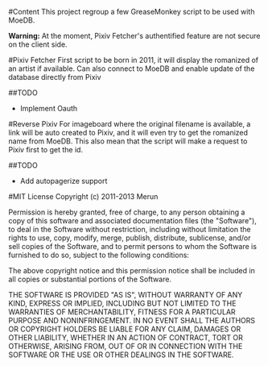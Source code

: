 #Content
This project regroup a few GreaseMonkey script to be used with MoeDB.

**Warning:**
At the moment, Pixiv Fetcher's authentified feature are not secure on the client side.

#Pixiv Fetcher
First script to be born in 2011, it will display the romanized of an artist if available. Can also connect to MoeDB and enable update of the database directly from Pixiv

##TODO
* Implement Oauth

#Reverse Pixiv
For imageboard where the original filename is available, a link will be auto created to Pixiv, and it will even try to get the romanized name from MoeDB. This also mean that the script will make a request to Pixiv first to get the id.

##TODO
* Add autopagerize support

#MIT License
Copyright (c) 2011-2013 Merun

Permission is hereby granted, free of charge, to any person obtaining a copy
of this software and associated documentation files (the "Software"), to deal
in the Software without restriction, including without limitation the rights
to use, copy, modify, merge, publish, distribute, sublicense, and/or sell
copies of the Software, and to permit persons to whom the Software is
furnished to do so, subject to the following conditions:

The above copyright notice and this permission notice shall be included in
all copies or substantial portions of the Software.

THE SOFTWARE IS PROVIDED "AS IS", WITHOUT WARRANTY OF ANY KIND, EXPRESS OR
IMPLIED, INCLUDING BUT NOT LIMITED TO THE WARRANTIES OF MERCHANTABILITY,
FITNESS FOR A PARTICULAR PURPOSE AND NONINFRINGEMENT. IN NO EVENT SHALL THE
AUTHORS OR COPYRIGHT HOLDERS BE LIABLE FOR ANY CLAIM, DAMAGES OR OTHER
LIABILITY, WHETHER IN AN ACTION OF CONTRACT, TORT OR OTHERWISE, ARISING FROM,
OUT OF OR IN CONNECTION WITH THE SOFTWARE OR THE USE OR OTHER DEALINGS IN
THE SOFTWARE.